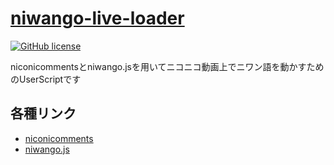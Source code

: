 # [niwango-live-loader](https://github.com/xpadev-net/niwango-live-loader/)
[![GitHub license](https://img.shields.io/badge/license-MIT-blue.svg)](https://github.com/xpadev-net/niwango-live-loader/blob/master/LICENSE)

niconicommentsとniwango.jsを用いてニコニコ動画上でニワン語を動かすためのUserScriptです

## 各種リンク
- [niconicomments](https://github.com/xpadev-net/niconicomments/)
- [niwango.js](https://github.com/xpadev-net/niwango.js/)